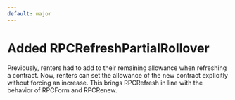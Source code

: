 ```yaml
---
default: major
---
```


# Added RPCRefreshPartialRollover

Previously, renters had to add to their remaining allowance when refreshing a contract. Now, renters can set the allowance of the new contract explicitly without forcing an increase. This brings RPCRefresh in line with the behavior of RPCForm and RPCRenew.